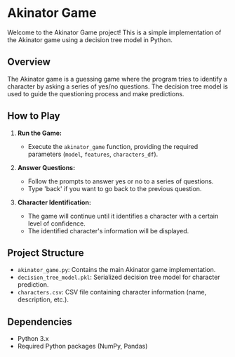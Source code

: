 # Akinator Game

Welcome to the Akinator Game project! This is a simple implementation of the Akinator game using a decision tree model in Python.

## Overview

The Akinator game is a guessing game where the program tries to identify a character by asking a series of yes/no questions. The decision tree model is used to guide the questioning process and make predictions.

## How to Play

1. **Run the Game:**
   - Execute the `akinator_game` function, providing the required parameters (`model`, `features`, `characters_df`).

2. **Answer Questions:**
   - Follow the prompts to answer yes or no to a series of questions.
   - Type 'back' if you want to go back to the previous question.

3. **Character Identification:**
   - The game will continue until it identifies a character with a certain level of confidence.
   - The identified character's information will be displayed.

## Project Structure

- `akinator_game.py`: Contains the main Akinator game implementation.
- `decision_tree_model.pkl`: Serialized decision tree model for character prediction.
- `characters.csv`: CSV file containing character information (name, description, etc.).

## Dependencies

- Python 3.x
- Required Python packages (NumPy, Pandas)
